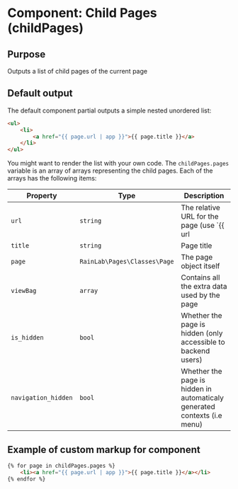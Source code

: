 # Component: Child Pages (childPages)

## Purpose
Outputs a list of child pages of the current page

## Default output

The default component partial outputs a simple nested unordered list:

```html
<ul>
    <li>
        <a href="{{ page.url | app }}">{{ page.title }}</a>
    </li>
</ul>
```

You might want to render the list with your own code. The `childPages.pages` variable is an array of arrays representing the child pages. Each of the arrays has the following items:

Property | Type | Description
-------- | ---- | -----------
`url` | `string` | The relative URL for the page (use `{{ url | app }}` to get the absolute URL)
`title` | `string` | Page title
`page` | `RainLab\Pages\Classes\Page` | The page object itself
`viewBag` | `array` | Contains all the extra data used by the page
`is_hidden` | `bool` | Whether the page is hidden (only accessible to backend users)
`navigation_hidden` | `bool` | Whether the page is hidden in automaticaly generated contexts (i.e menu)

## Example of custom markup for component

```html
{% for page in childPages.pages %}
    <li><a href="{{ page.url | app }}">{{ page.title }}</a></li>
{% endfor %}
```
